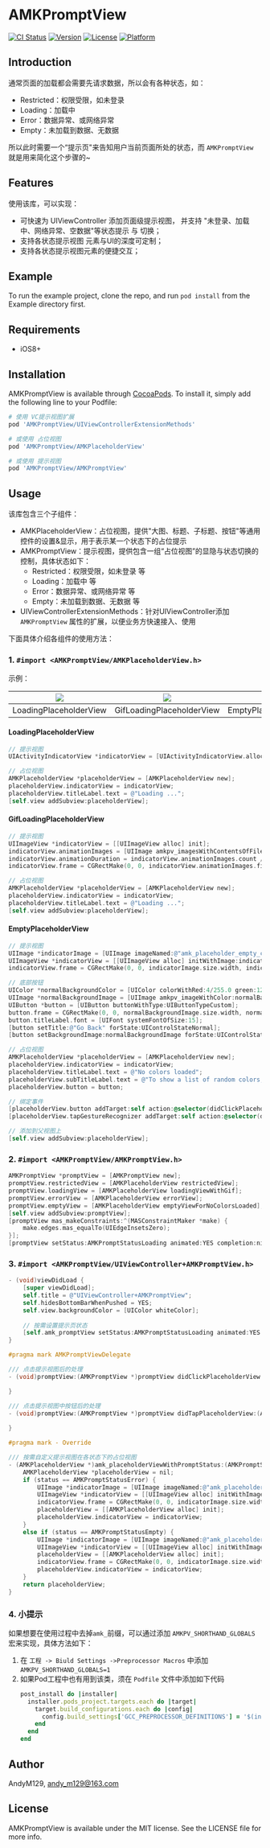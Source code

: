 # AMKPromptView

[![CI Status](https://img.shields.io/travis/AndyM129/AMKPromptView.svg?style=flat)](https://travis-ci.org/AndyM129/AMKPromptView)
[![Version](https://img.shields.io/cocoapods/v/AMKPromptView.svg?style=flat)](https://cocoapods.org/pods/AMKPromptView)
[![License](https://img.shields.io/cocoapods/l/AMKPromptView.svg?style=flat)](https://cocoapods.org/pods/AMKPromptView)
[![Platform](https://img.shields.io/cocoapods/p/AMKPromptView.svg?style=flat)](https://cocoapods.org/pods/AMKPromptView)

## Introduction

通常页面的加载都会需要先请求数据，所以会有各种状态，如：

- Restricted：权限受限，如未登录
- Loading：加载中
- Error：数据异常、或网络异常
- Empty：未加载到数据、无数据

所以此时需要一个“提示页"来告知用户当前页面所处的状态，而 `AMKPromptView` 就是用来简化这个步骤的~

## Features

使用该库，可以实现：

- 可快速为 UIViewController 添加页面级提示视图，
  并支持 "未登录、加载中、网络异常、空数据"等状态提示 与 切换；
- 支持各状态提示视图 元素与UI的深度可定制；
- 支持各状态提示视图元素的便捷交互；

## Example

To run the example project, clone the repo, and run `pod install` from the Example directory first.

## Requirements

- iOS8+

## Installation

AMKPromptView is available through [CocoaPods](https://cocoapods.org). To install
it, simply add the following line to your Podfile:

```ruby
# 使用 VC提示视图扩展
pod 'AMKPromptView/UIViewControllerExtensionMethods' 

# 或使用 占位视图
pod 'AMKPromptView/AMKPlaceholderView' 

# 或使用 提示视图
pod 'AMKPromptView/AMKPromptView' 
```

## Usage

该库包含三个子组件：

- AMKPlaceholderView：占位视图，提供"大图、标题、子标题、按钮"等通用控件的设置&显示，用于表示某一个状态下的占位提示
- AMKPromptView：提示视图，提供包含一组“占位视图”的显隐与状态切换的控制，具体状态如下：
  - Restricted：权限受限，如未登录 等 
  - Loading：加载中 等
  - Error：数据异常、或网络异常 等
  - Empty：未加载到数据、无数据 等
- UIViewControllerExtensionMethods：针对UIViewController添加 `AMKPromptView` 属性的扩展，以便业务方快速接入、使用

下面具体介绍各组件的使用方法：

### 1. `#import <AMKPromptView/AMKPlaceholderView.h>`

示例：

|   ![](https://raw.githubusercontent.com/AndyM129/ImageHosting/master/images/20190704194109.png)   |   ![](https://raw.githubusercontent.com/AndyM129/ImageHosting/master/images/20190704194353.png)   |   ![](https://raw.githubusercontent.com/AndyM129/ImageHosting/master/images/20190704193616.png)   |
| ---- | ---- | ---- |
|   LoadingPlaceholderView   |   GifLoadingPlaceholderView   |   EmptyPlaceholderView   |

#### LoadingPlaceholderView


```objective-c
// 提示视图
UIActivityIndicatorView *indicatorView = [UIActivityIndicatorView.alloc initWithActivityIndicatorStyle:UIActivityIndicatorViewStyleGray];

// 占位视图
AMKPlaceholderView *placeholderView = [AMKPlaceholderView new];
placeholderView.indicatorView = indicatorView;
placeholderView.titleLabel.text = @"Loading ...";
[self.view addSubview:placeholderView];
```

#### GifLoadingPlaceholderView

```objective-c
// 提示视图
UIImageView *indicatorView = [[UIImageView alloc] init];
indicatorView.animationImages = [UIImage amkpv_imagesWithContentsOfFile:[NSBundle.mainBundle pathForResource:@"amk_placeholder_loading" ofType:@"gif"]];
indicatorView.animationDuration = indicatorView.animationImages.count / 10.0;
indicatorView.frame = CGRectMake(0, 0, indicatorView.animationImages.firstObject.size.width, indicatorView.animationImages.firstObject.size.height);

// 占位视图
AMKPlaceholderView *placeholderView = [AMKPlaceholderView new];
placeholderView.indicatorView = indicatorView;
placeholderView.titleLabel.text = @"Loading ...";
[self.view addSubview:placeholderView];
```

#### EmptyPlaceholderView

```objective-c
// 提示视图
UIImage *indicatorImage = [UIImage imageNamed:@"amk_placeholder_empty_colors"];
UIImageView *indicatorView = [[UIImageView alloc] initWithImage:indicatorImage];
indicatorView.frame = CGRectMake(0, 0, indicatorImage.size.width, indicatorImage.size.height);

// 底部按钮
UIColor *normalBackgroundColor = [UIColor colorWithRed:4/255.0 green:125/255.0 blue:254/255.0 alpha:1/1.0];
UIImage *normalBackgroundImage = [UIImage amkpv_imageWithColor:normalBackgroundColor size:CGSizeMake(150, 38) cornerRadius:4];
UIButton *button = [UIButton buttonWithType:UIButtonTypeCustom];
button.frame = CGRectMake(0, 0, normalBackgroundImage.size.width, normalBackgroundImage.size.height);
button.titleLabel.font = [UIFont systemFontOfSize:15];
[button setTitle:@"Go Back" forState:UIControlStateNormal];
[button setBackgroundImage:normalBackgroundImage forState:UIControlStateNormal];

// 占位视图
AMKPlaceholderView *placeholderView = [AMKPlaceholderView new];
placeholderView.indicatorView = indicatorView;
placeholderView.titleLabel.text = @"No colors loaded";
placeholderView.subTitleLabel.text = @"To show a list of random colors, tap on the refresh icon in the right top corner.\n\nTo clean the list, tap on the trash icon.";
placeholderView.button = button;

// 绑定事件
[placeholderView.button addTarget:self action:@selector(didClickPlaceholderViewButton:) forControlEvents:UIControlEventTouchUpInside];
[placeholderView.tapGestureRecognizer addTarget:self action:@selector(didTapPlaceholderView:)];

// 添加到父视图上
[self.view addSubview:placeholderView];
```

### 2. `#import <AMKPromptView/AMKPromptView.h>`

```objective-c
AMKPromptView *promptView = [AMKPromptView new];
promptView.restrictedView = [AMKPlaceholderView restrictedView];
promptView.loadingView = [AMKPlaceholderView loadingViewWithGif];
promptView.errorView = [AMKPlaceholderView errorView];
promptView.emptyView = [AMKPlaceholderView emptyViewForNoColorsLoaded];
[self.view addSubview:promptView];
[promptView mas_makeConstraints:^(MASConstraintMaker *make) {
    make.edges.mas_equalTo(UIEdgeInsetsZero);
}];
[promptView setStatus:AMKPromptStatusLoading animated:YES completion:nil];
```

### 3. `#import <AMKPromptView/UIViewController+AMKPromptView.h>`

```objective-c
- (void)viewDidLoad {
    [super viewDidLoad];
    self.title = @"UIViewController+AMKPromptView";
    self.hidesBottomBarWhenPushed = YES;
    self.view.backgroundColor = [UIColor whiteColor];
    
    // 按需设置提示页状态
    [self.amk_promptView setStatus:AMKPromptStatusLoading animated:YES completion:nil];
}

#pragma mark AMKPromptViewDelegate

/// 点击提示视图后的处理
- (void)promptView:(AMKPromptView *)promptView didClickPlaceholderView:(AMKPlaceholderView * _Nullable)placeholderView inStatus:(AMKPromptStatus)status {

}

/// 点击提示视图中按钮后的处理
- (void)promptView:(AMKPromptView *)promptView didTapPlaceholderView:(AMKPlaceholderView *)placeholderView inStatus:(AMKPromptStatus)status {
    
}

#pragma mark - Override

/// 按需自定义提示视图在各状态下的占位视图
- (AMKPlaceholderView *)amk_placeholderViewWithPromptStatus:(AMKPromptStatus)status {
    AMKPlaceholderView *placeholderView = nil;
    if (status == AMKPromptStatusError) {
        UIImage *indicatorImage = [UIImage imageNamed:@"amk_placeholder_error_network"];
        UIImageView *indicatorView = [[UIImageView alloc] initWithImage:indicatorImage];
        indicatorView.frame = CGRectMake(0, 0, indicatorImage.size.width, indicatorImage.size.height);
        placeholderView = [[AMKPlaceholderView alloc] init];
        placeholderView.indicatorView = indicatorView;
    }
    else if (status == AMKPromptStatusEmpty) {
        UIImage *indicatorImage = [UIImage imageNamed:@"amk_placeholder_empty_books"];
        UIImageView *indicatorView = [[UIImageView alloc] initWithImage:indicatorImage];
        placeholderView = [[AMKPlaceholderView alloc] init];
        indicatorView.frame = CGRectMake(0, 0, indicatorImage.size.width, indicatorImage.size.height);
        placeholderView.indicatorView = indicatorView;
    }
    return placeholderView;
}
```

### 4. 小提示

如果想要在使用过程中去掉`amk_`前缀，可以通过添加 `AMKPV_SHORTHAND_GLOBALS` 宏来实现，具体方法如下：

1. 在 `工程 -> Biuld Settings ->Preprocessor Macros` 中添加 `AMKPV_SHORTHAND_GLOBALS=1`
2. 如果Pod工程中也有用到该类，须在 `Podfile` 文件中添加如下代码
	```ruby
	post_install do |installer|
	  installer.pods_project.targets.each do |target|
	    target.build_configurations.each do |config|
	      config.build_settings['GCC_PREPROCESSOR_DEFINITIONS'] = '$(inherited) COCOAPODS=1 AMKPV_SHORTHAND_GLOBALS=1'
	    end
	  end
	end
	```

## Author

AndyM129, andy_m129@163.com

## License

AMKPromptView is available under the MIT license. See the LICENSE file for more info.
